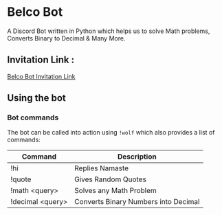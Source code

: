 # Belco Bot
A Discord Bot written in Python which helps us to solve Math problems, Converts Binary to Decimal & Many More.

## Invitation Link :
[Belco Bot Invitation Link](https://discord.com/api/oauth2/authorize?client_id=847096639704793153&permissions=0&scope=bot)

## Using the bot
### Bot commands
The bot can be called into action using `!wolf` which also provides a list of commands:

Command       | Description
------------- | -------------
!hi           | Replies Namaste
!quote        | Gives Random Quotes
!math \<query\>   | Solves any Math Problem
!decimal \<query\>  | Converts Binary Numbers into Decimal
